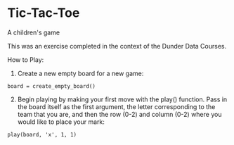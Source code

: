# Tic-Tac-Toe
A children's game

This was an exercise completed in the context of the Dunder Data Courses.

How to Play:

1. Create a new empty board for a new game:
```
board = create_empty_board()
```
2. Begin playing by making your first move with the play() function. Pass in the board itself as the first argument, the letter corresponding to the team that you are, and then the row (0-2) and column (0-2) where you would like to place your mark:
```
play(board, 'x', 1, 1)
```